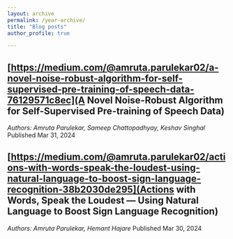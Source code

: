 ```yaml
---
layout: archive
permalink: /year-archive/
title: "Blog posts"
author_profile: true

---
```


[https://medium.com/@amruta.parulekar02/a-novel-noise-robust-algorithm-for-self-supervised-pre-training-of-speech-data-76129571c8ec](A Novel Noise-Robust Algorithm for Self-Supervised Pre-training of Speech Data)
------------------------
*Authors: Amruta Parulekar, Sameep Chattopadhyay, Keshav Singhal*
Published Mar 31, 2024

[https://medium.com/@amruta.parulekar02/actions-with-words-speak-the-loudest-using-natural-language-to-boost-sign-language-recognition-38b2030de295](Actions with Words, Speak the Loudest — Using Natural Language to Boost Sign Language Recognition)
-------------------------
*Authors: Amruta Parulekar, Hemant Hajare*
Published Mar 30, 2024
